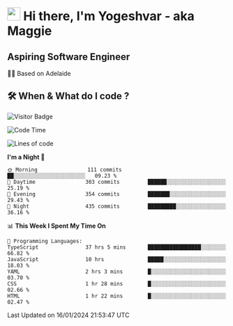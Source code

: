 <h1><img src="https://emojis.slackmojis.com/emojis/images/1531849430/4246/blob-sunglasses.gif?1531849430" width="30"/> Hi there, I'm Yogeshvar - aka Maggie</h1>

## Aspiring Software Engineer
🏂🏻  Based on Adelaide 

## 🛠 When & What do I code ?  

![Visitor Badge](https://visitor-badge.feriirawann.repl.co?username=yogeshvar&repo=yogeshvar&label=Visitors&style=plastic&color=%23457BFF&contentType=svg)

<!--START_SECTION:waka-->
![Code Time](http://img.shields.io/badge/Code%20Time-2%2C600%20hrs%2053%20mins-blue)

![Lines of code](https://img.shields.io/badge/From%20Hello%20World%20I%27ve%20Written-4.1%20million%20lines%20of%20code-blue)

**I'm a Night 🦉** 

```text
🌞 Morning                111 commits         ██░░░░░░░░░░░░░░░░░░░░░░░   09.23 % 
🌆 Daytime                303 commits         ██████░░░░░░░░░░░░░░░░░░░   25.19 % 
🌃 Evening                354 commits         ███████░░░░░░░░░░░░░░░░░░   29.43 % 
🌙 Night                  435 commits         █████████░░░░░░░░░░░░░░░░   36.16 % 
```


📊 **This Week I Spent My Time On** 

```text
💬 Programming Languages: 
TypeScript               37 hrs 5 mins       █████████████████░░░░░░░░   66.82 % 
JavaScript               10 hrs              █████░░░░░░░░░░░░░░░░░░░░   18.03 % 
YAML                     2 hrs 3 mins        █░░░░░░░░░░░░░░░░░░░░░░░░   03.70 % 
CSS                      1 hr 28 mins        █░░░░░░░░░░░░░░░░░░░░░░░░   02.66 % 
HTML                     1 hr 22 mins        █░░░░░░░░░░░░░░░░░░░░░░░░   02.47 % 
```


 Last Updated on 16/01/2024 21:53:47 UTC
<!--END_SECTION:waka-->
